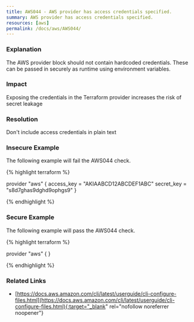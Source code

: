 ```yaml
---
title: AWS044 - AWS provider has access credentials specified.
summary: AWS provider has access credentials specified. 
resources: [aws] 
permalink: /docs/aws/AWS044/
---
```

### Explanation


The AWS provider block should not contain hardcoded credentials. These can be passed in securely as runtime using environment variables.


### Impact
Exposing the credentials in the Terraform provider increases the risk of secret leakage

### Resolution
Don't include access credentials in plain text



### Insecure Example

The following example will fail the AWS044 check.

{% highlight terraform %}

provider "aws" {
  access_key = "AKIAABCD12ABCDEF1ABC"
  secret_key = "s8d7ghas9dghd9ophgs9"
}

{% endhighlight %}



### Secure Example

The following example will pass the AWS044 check.

{% highlight terraform %}

provider "aws" {
}

{% endhighlight %}



### Related Links


- [https://docs.aws.amazon.com/cli/latest/userguide/cli-configure-files.html](https://docs.aws.amazon.com/cli/latest/userguide/cli-configure-files.html){:target="_blank" rel="nofollow noreferrer noopener"}


